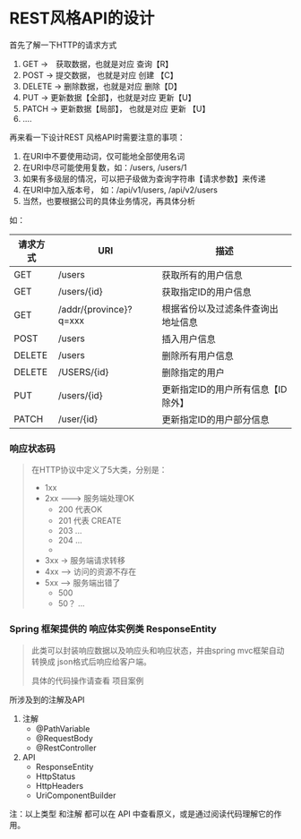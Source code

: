 # REST风格API的设计

首先了解一下HTTP的请求方式

1.  GET            ->　获取数据，也就是对应 查询【R】
2.  POST         ->    提交数据， 也就是对应 创建 【C】
3.  DELETE      ->    删除数据，也就是对应  删除【D】
4.  PUT            ->   更新数据【全部】，也就是对应 更新【U】
5.  PATCH       ->   更新数据【局部】， 也就是对应 更新 【U】
6.  ....

再来看一下设计REST 风格API时需要注意的事项：

1. 在URI中不要使用动词，仅可能地全部使用名词
2. 在URI中尽可能使用复数，如：/users, /users/1
3.  如果有多级层的情况，可以把子级做为查询字符串【请求参数】来传递
4. 在URI中加入版本号， 如：/api/v1/users,    /api/v2/users
5. 当然，也要根据公司的具体业务情况，再具体分析

如：

| 请求方式 | URI                    | 描述                               |
| -------- | ---------------------- | ---------------------------------- |
| GET      | /users                 | 获取所有的用户信息                 |
| GET      | /users/{id}            | 获取指定ID的用户信息               |
| GET      | /addr/{province}?q=xxx | 根据省份以及过滤条件查询出地址信息 |
| POST     | /users                 | 插入用户信息                       |
| DELETE   | /users                 | 删除所有用户信息                   |
| DELETE   | /USERS/{id}            | 删除指定的用户                     |
| PUT      | /users/{id}            | 更新指定ID的用户所有信息【ID除外】 |
| PATCH    | /user/{id}             | 更新指定ID的用户部分信息           |



### 响应状态码

> 在HTTP协议中定义了5大类，分别是：
>
> * 1xx
> * 2xx       --->  服务端处理OK
>   * 200   代表OK
>   * 201   代表 CREATE
>   * 203    ...
>   * 204   ...
>   * 
> * 3xx       ->  服务端请求转移
> * 4xx       --> 访问的资源不存在
> * 5xx       -->  服务端出错了
>   * 500   
>   * 50？  ...

### Spring 框架提供的 响应体实例类 ResponseEntity<T> 

> 此类可以封装响应数据以及响应头和响应状态，并由spring mvc框架自动转换成 json格式后响应给客户端。
>
> 具体的代码操作请查看 项目案例

所涉及到的注解及API

1. 注解
   * @PathVariable 
   * @RequestBody
   * @RestController
2. API
   * ResponseEntity<T>
   * HttpStatus
   * HttpHeaders
   * UriComponentBuilder

注：以上类型 和注解 都可以在 API 中查看原义，或是通过阅读代码理解它的作用。